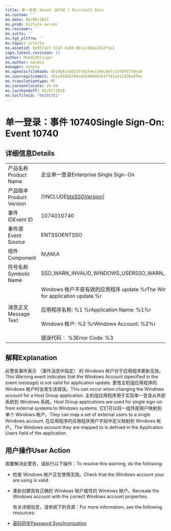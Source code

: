 ```yaml
---
title: 单一登录：Event 10740 | Microsoft Docs
ms.custom: ''
ms.date: 06/08/2017
ms.prod: biztalk-server
ms.reviewer: ''
ms.suite: ''
ms.tgt_pltfrm: ''
ms.topic: article
ms.assetid: 8e8521e7-32af-4a58-8b1a-66ea1d13f1e1
caps.latest.revision: 11
author: MandiOhlinger
ms.author: mandia
manager: anneta
ms.openlocfilehash: db19b81cb024ff6dfee2196cdefc33f8f977dea9
ms.sourcegitcommit: 381e83d43796a345488d54b3f7413e11d56ad7be
ms.translationtype: MT
ms.contentlocale: zh-CN
ms.lasthandoff: 05/07/2019
ms.locfileid: "65291751"
---
```

# <a name="single-sign-on-event-10740"></a><span data-ttu-id="26939-102">单一登录：事件 10740</span><span class="sxs-lookup"><span data-stu-id="26939-102">Single Sign-On: Event 10740</span></span>
## <a name="details"></a><span data-ttu-id="26939-103">详细信息</span><span class="sxs-lookup"><span data-stu-id="26939-103">Details</span></span>  

|                 |                                                                                                                                                            |
|-----------------|------------------------------------------------------------------------------------------------------------------------------------------------------------|
|  <span data-ttu-id="26939-104">产品名称</span><span class="sxs-lookup"><span data-stu-id="26939-104">Product Name</span></span>   |                                                                 <span data-ttu-id="26939-105">企业单一登录</span><span class="sxs-lookup"><span data-stu-id="26939-105">Enterprise Single Sign-On</span></span>                                                                  |
| <span data-ttu-id="26939-106">产品版本</span><span class="sxs-lookup"><span data-stu-id="26939-106">Product Version</span></span> |                                                 [!INCLUDE[btsSSOVersion](../includes/btsssoversion-md.md)]                                                 |
|    <span data-ttu-id="26939-107">事件 ID</span><span class="sxs-lookup"><span data-stu-id="26939-107">Event ID</span></span>     |                                                                           <span data-ttu-id="26939-108">10740</span><span class="sxs-lookup"><span data-stu-id="26939-108">10740</span></span>                                                                            |
|  <span data-ttu-id="26939-109">事件源</span><span class="sxs-lookup"><span data-stu-id="26939-109">Event Source</span></span>   |                                                                           <span data-ttu-id="26939-110">ENTSSO</span><span class="sxs-lookup"><span data-stu-id="26939-110">ENTSSO</span></span>                                                                           |
|    <span data-ttu-id="26939-111">组件</span><span class="sxs-lookup"><span data-stu-id="26939-111">Component</span></span>    |                                                                            <span data-ttu-id="26939-112">N\A</span><span class="sxs-lookup"><span data-stu-id="26939-112">N\A</span></span>                                                                             |
|  <span data-ttu-id="26939-113">符号名称</span><span class="sxs-lookup"><span data-stu-id="26939-113">Symbolic Name</span></span>  |                                                               <span data-ttu-id="26939-114">SSO_WARN_INVALID_WINDOWS_USER</span><span class="sxs-lookup"><span data-stu-id="26939-114">SSO_WARN_INVALID_WINDOWS_USER</span></span>                                                                |
|  <span data-ttu-id="26939-115">消息正文</span><span class="sxs-lookup"><span data-stu-id="26939-115">Message Text</span></span>   | <span data-ttu-id="26939-116">Windows 帐户不是有效的应用程序 update.%r</span><span class="sxs-lookup"><span data-stu-id="26939-116">The Windows Account is not valid for application update.%r</span></span><br /><br /> <span data-ttu-id="26939-117">应用程序名称: %1 %r</span><span class="sxs-lookup"><span data-stu-id="26939-117">Application Name: %1%r</span></span><br /><br /> <span data-ttu-id="26939-118">Windows 帐户: %2 %r</span><span class="sxs-lookup"><span data-stu-id="26939-118">Windows Account: %2%r</span></span><br /><br /> <span data-ttu-id="26939-119">错误代码： %3</span><span class="sxs-lookup"><span data-stu-id="26939-119">Error Code: %3</span></span> |

## <a name="explanation"></a><span data-ttu-id="26939-120">解释</span><span class="sxs-lookup"><span data-stu-id="26939-120">Explanation</span></span>  
 <span data-ttu-id="26939-121">此警告事件表示 （事件消息中指定） 的 Windows 帐户对于应用程序更新无效。</span><span class="sxs-lookup"><span data-stu-id="26939-121">This Warning event indicates that the Windows Account (specified in the event message) is not valid for application update.</span></span> <span data-ttu-id="26939-122">更改主机组应用程序的 Windows 帐户时会发生该错误。</span><span class="sxs-lookup"><span data-stu-id="26939-122">This can occur when changing the Windows account for a Host Group application.</span></span> <span data-ttu-id="26939-123">主机组应用程序用于实现单一登录从外部系统到 Windows 系统。</span><span class="sxs-lookup"><span data-stu-id="26939-123">Host Group applications are used for single sign-on from external systems to Windows systems.</span></span> <span data-ttu-id="26939-124">它们可以将一组外部用户映射到单个 Windows 帐户。</span><span class="sxs-lookup"><span data-stu-id="26939-124">They can map a set of external users to a single Windows account.</span></span> <span data-ttu-id="26939-125">在应用程序的应用程序用户字段中定义映射到 Windows 帐户。</span><span class="sxs-lookup"><span data-stu-id="26939-125">The Windows account they are mapped to is defined in the Application Users field of the application.</span></span>  

## <a name="user-action"></a><span data-ttu-id="26939-126">用户操作</span><span class="sxs-lookup"><span data-stu-id="26939-126">User Action</span></span>  
 <span data-ttu-id="26939-127">若要解决此警告，请执行以下操作：</span><span class="sxs-lookup"><span data-stu-id="26939-127">To resolve this warning, do the following:</span></span>  

- <span data-ttu-id="26939-128">检查 Windows 帐户正在使用无效。</span><span class="sxs-lookup"><span data-stu-id="26939-128">Check that the Windows account your are using is valid.</span></span>  

- <span data-ttu-id="26939-129">重新创建具有正确的 Windows 帐户属性的 Windows 帐户。</span><span class="sxs-lookup"><span data-stu-id="26939-129">Recreate the Windows account with the correct Windows account properties.</span></span>  

  <span data-ttu-id="26939-130">有关详细信息，请参阅下列资源：</span><span class="sxs-lookup"><span data-stu-id="26939-130">For more information, see the following resources:</span></span>  

- [<span data-ttu-id="26939-131">密码同步</span><span class="sxs-lookup"><span data-stu-id="26939-131">Password Synchronization</span></span>](../core/password-synchronization2.md)

